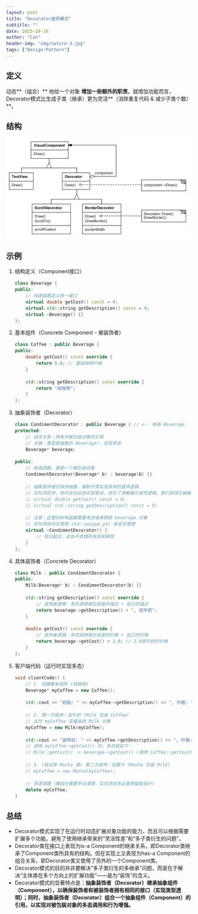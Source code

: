 ```yaml
---
layout: post
title: "Decorator装饰模式"
subtitle: ""
date: 2025-10-16
author: "Can"
header-img: "img/nature-3.jpg"
tags: ["Design-Pattern"]
---
```


## 定义

动态**（组合）** 地给一个对象 **增加一些额外的职责**。就增加功能而言，Decorator模式比生成子类（继承）更为灵活**（消除重复代码 & 减少子类个数）**。

## 结构

![Decorator](/img/in-post/decorator.png)

## 示例

1. 结构定义（Component接口）

   ```cpp
   class Beverage {
   public:
       // 纯虚函数定义统一接口
       virtual double getCost() const = 0;
       virtual std::string getDescription() const = 0;
       virtual ~Beverage() {}
   };
   ```

2. 基本组件（Concrete Component - 被装饰者）

   ```cpp
   class Coffee : public Beverage {
   public:
       double getCost() const override {
           return 5.0; // 基础咖啡价格
       }
   
       std::string getDescription() const override {
           return "纯咖啡";
       }
   };
   ```

3. 抽象装饰者（Decorator）

   ```cpp
   class CondimentDecorator : public Beverage { // <-- 继承 Beverage
   protected:
       // 组合关系：持有对被包装对象的引用
       // 关键：类型是抽象的 Beverage*，实现多态
       Beverage* beverage; 
   
   public:
       // 构造函数，接受一个被包装对象
       CondimentDecorator(Beverage* b) : beverage(b) {}
       
       // 抽象装饰者仍保持抽象，强制子类实现具体的装饰逻辑
       // 实际项目中，有时会在此处实现委派，但为了清晰展示装饰逻辑，我们保持它抽象
       // virtual double getCost() const = 0;
       // virtual std::string getDescription() const = 0;
   
       // 注意：这里的析构函数需要考虑谁来释放 beverage 对象
       // 实际项目中应使用 std::unique_ptr 来安全管理
       virtual ~CondimentDecorator() {
           // 简化起见，此处不处理所有权和释放
       }
   };
   ```

4. 具体装饰者（Concrete Decorator）

   ```cpp
   class Milk : public CondimentDecorator {
   public:
       Milk(Beverage* b) : CondimentDecorator(b) {}
   
       std::string getDescription() const override {
           // 装饰者逻辑：多态调用被包装者的描述 + 自己的描述
           return beverage->getDescription() + ", 加牛奶"; 
       }
   
       double getCost() const override {
           // 装饰者逻辑：多态调用被包装者的价格 + 自己的价格
           return beverage->getCost() + 2.0; // 2.0是牛奶的价格
       }
   };
   
   ```

   

5. 客户端代码（运行时实现多态）

   ```cpp
   void clientCode() {
       // 1. 创建基本组件 (纯咖啡)
       Beverage* myCoffee = new Coffee(); 
   
       std::cout << "初始: " << myCoffee->getDescription() << ", 价格: " << myCoffee->getCost() << std::endl;
   
       // 2. 第一次装饰：加牛奶 (Milk 包装 Coffee)
       // 此时 myCoffee 变量指向 Milk 对象
       myCoffee = new Milk(myCoffee); 
   
       std::cout << "装饰后: " << myCoffee->getDescription() << ", 价格: " << myCoffee->getCost() << std::endl;
       // 调用 myCoffee->getCost() 时，多态链如下：
       // Milk::getCost() -> beverage->getCost() (调用 Coffee::getCost()) + 2.0 = 5.0 + 2.0 = 7.0
   
       // 3. (假设有 Mocha 类) 第二次装饰：加摩卡 (Mocha 包装 Milk)
       // myCoffee = new Mocha(myCoffee); 
       
       // 资源清理（裸指针需要手动清理，实际项目务必使用智能指针）
       delete myCoffee; 
   }
   ```

## 总结

- Decorator模式实现了在运行时动态扩展对象功能的能力，而且可以根据需要扩展多个功能。避免了使用继承带来的“灵活性差”和“多子类衍生的问题”。
- Decorator类在接口上表现为is-a Component的继承关系，即Decorator类继承了Component类所具有的结构。但在实现上又表现为has-a Component的组合关系，即Decorator类又使用了另外的一个Component类。
- Decorator模式的目的并非要解决“多子类衍生的多继承”问题，而是在于解决“主体类在多个方向上的扩展功能”——是为“装饰”的含义。
- Decorator模式的显著特点是：**抽象装饰者（Decorator）继承抽象组件（Component），以确保装饰者和被装饰者拥有相同的接口（实现类型透明）；同时，抽象装饰者（Decorator）组合一个抽象组件（Component）的引用，以实现对被包装对象的多态调用和行为增强。**

